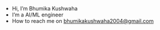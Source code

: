 -  Hi, I’m Bhumika Kushwaha
-  I’m a AI/ML engineer
-  How to reach me on bhumikakushwaha2004@gmail.com

<!---
bhumikak81/bhumikak81 is a ✨ special ✨ repository because its `README.md` (this file) appears on your GitHub profile.
You can click the Preview link to take a look at your changes.
--->
